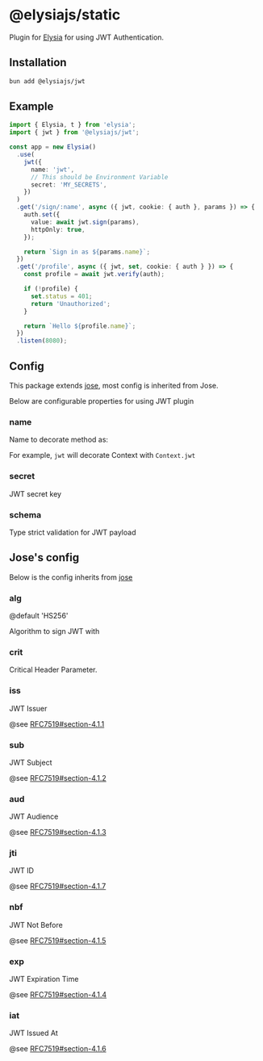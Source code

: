 # @elysiajs/static

Plugin for [Elysia](https://github.com/elysiajs/elysia) for using JWT Authentication.

## Installation

```bash
bun add @elysiajs/jwt
```

## Example

```typescript
import { Elysia, t } from 'elysia';
import { jwt } from '@elysiajs/jwt';

const app = new Elysia()
  .use(
    jwt({
      name: 'jwt',
      // This should be Environment Variable
      secret: 'MY_SECRETS',
    })
  )
  .get('/sign/:name', async ({ jwt, cookie: { auth }, params }) => {
    auth.set({
      value: await jwt.sign(params),
      httpOnly: true,
    });

    return `Sign in as ${params.name}`;
  })
  .get('/profile', async ({ jwt, set, cookie: { auth } }) => {
    const profile = await jwt.verify(auth);

    if (!profile) {
      set.status = 401;
      return 'Unauthorized';
    }

    return `Hello ${profile.name}`;
  })
  .listen(8080);
```

## Config

This package extends [jose](https://github.com/panva/jose), most config is inherited from Jose.

Below are configurable properties for using JWT plugin

### name

Name to decorate method as:

For example, `jwt` will decorate Context with `Context.jwt`

### secret

JWT secret key

### schema

Type strict validation for JWT payload

## Jose's config

Below is the config inherits from [jose](https://github.com/panva/jose)

### alg

@default 'HS256'

Algorithm to sign JWT with

### crit

Critical Header Parameter.

### iss

JWT Issuer

@see [RFC7519#section-4.1.1](https://www.rfc-editor.org/rfc/rfc7519#section-4.1.1)

### sub

JWT Subject

@see [RFC7519#section-4.1.2](https://www.rfc-editor.org/rfc/rfc7519#section-4.1.2)

### aud

JWT Audience

@see [RFC7519#section-4.1.3](https://www.rfc-editor.org/rfc/rfc7519#section-4.1.3)

### jti

JWT ID

@see [RFC7519#section-4.1.7](https://www.rfc-editor.org/rfc/rfc7519#section-4.1.7)

### nbf

JWT Not Before

@see [RFC7519#section-4.1.5](https://www.rfc-editor.org/rfc/rfc7519#section-4.1.5)

### exp

JWT Expiration Time

@see [RFC7519#section-4.1.4](https://www.rfc-editor.org/rfc/rfc7519#section-4.1.4)

### iat

JWT Issued At

@see [RFC7519#section-4.1.6](https://www.rfc-editor.org/rfc/rfc7519#section-4.1.6)
